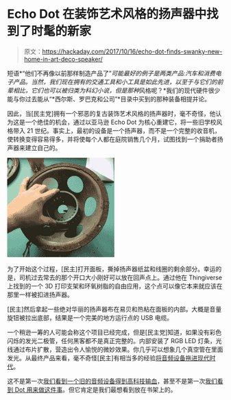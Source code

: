 # Echo Dot 在装饰艺术风格的扬声器中找到了时髦的新家

> 原文：<https://hackaday.com/2017/10/16/echo-dot-finds-swanky-new-home-in-art-deco-speaker/>

短语*“他们不再像以前那样制造产品了”*可能最好的例子是两类产品:汽车和消费电子产品。当然，我们现在拥有的交通工具和小工具是如此先进，以至于与它们的前辈相比，它们也可以被归类为科幻小说，但是那种*风格呢？*我们的现代硬件很少能与你过去能从“*西尔斯、罗巴克和公司”*目录中买到的那种装备相提并论。

因此，当[民主党]拥有一个邪恶的复古装饰艺术风格的扬声器时，毫不奇怪，他认为这是一个绝佳的机会，通过以亚马逊 Echo Dot 为核心重建它，将一些旧学校风格带入 21 世纪。事实上，最初的设备是一个扬声器，而不是一个完整的收音机，使转换变得容易得多，并将使每个人都在庭院销售几个月，试图找到一个捐助者扬声器来建立自己的。

[![](img/5c850a1d31bc8dfc7e16597b3b0a569e.png)](https://hackaday.com/wp-content/uploads/2017/10/decoecho_detail.jpg)

为了开始这个过程，[民主]打开面板，撕掉扬声器纸盆和线圈的剩余部分。幸运的是，司机过去常去的那个开口大小刚好可以放在回声点上。通过他在 Thingiverse 上找到的一个 3D 打印支架和环氧树脂的自由应用，这个点可以像它本来就应该在那里一样被扣进扬声器。

[民主]然后拿起一些绝对华丽的扬声器布在易贝和热粘在面板的内部。大概是音量旋钮被拉出底部，结果是一个完美的地方运行点的 USB 电缆。

一个稍逊一筹的人可能会称这个项目已经完成，但是[民主党]知道，如果没有彩色闪烁的发光二极管，任何黑客都不是真正完整的。内部安装了 RGB LED 灯条，光线通过布片扩散，营造出令人愉悦的微妙效果。你几乎可以想象几个真空管在里面发光。从最终产品来看，毫不奇怪[民主]有相当多的经验[将音频设备拖进现代时代](https://www.etsy.com/shop/Democracity)。

这不是第一次[我们看到一个旧的音频设备得到高科技输血](https://hackaday.com/2016/08/13/retrofitted-retro-radio/)，甚至不是第一次[我们看到 Dot 用来做这件事](https://hackaday.com/2016/08/19/retrofitting-a-vintage-intercom-to-run-amazon-alexa/)。但它肯定是我们最想看到放在书架上的。